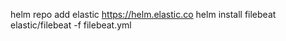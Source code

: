 helm repo add elastic https://helm.elastic.co
helm install filebeat elastic/filebeat -f filebeat.yml
